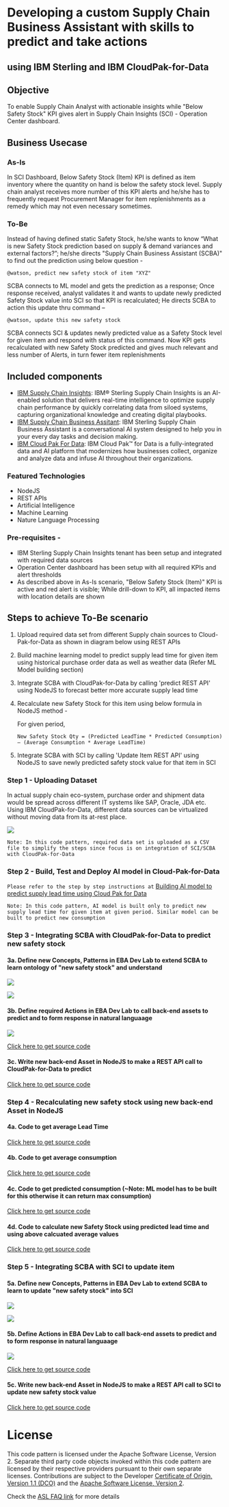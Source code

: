 # Developing a custom Supply Chain Business Assistant with skills to predict and take actions 
## using IBM Sterling and IBM CloudPak-for-Data

## Objective 
To enable Supply Chain Analyst with actionable insights while "Below Safety Stock" KPI gives alert in Supply Chain Insights (SCI) - Operation Center dashboard.

## Business Usecase 

### As-Is
In SCI Dashboard, Below Safety Stock (Item) KPI is defined as item inventory where the quantity on hand is below the safety stock level. Supply chain analyst receives more number of this KPI alerts and he/she has to frequently request Procurement Manager for item replenishments as a remedy which may not even necessary sometimes.

### To-Be
Instead of having defined static Safety Stock, he/she wants to know “What is new Safety Stock prediction based on supply & demand variances and external factors?”; he/she directs "Supply Chain Business Assistant (SCBA)" to find out the prediction using below question - 
  
    @watson, predict new safety stock of item "XYZ"

SCBA connects to ML model and gets the prediction as a response; Once response received, analyst validates it and wants to update newly predicted Safety Stock value into SCI so that KPI is recalculated; He directs SCBA to action this update thru command – 
  
    @watson, update this new safety stock 
   
SCBA connects SCI & updates newly predicted value as a Safety Stock level for given item and respond with status of this command. Now KPI gets recalculated with new Safety Stock predicted and gives much relevant and less number of Alerts, in turn fewer item replenishments

## Included components

* [IBM Supply Chain Insights](https://www.ibm.com/in-en/products/supply-chain-insights): IBM® Sterling Supply Chain Insights is an AI-enabled solution that delivers real-time intelligence to optimize supply chain performance by quickly correlating data from siloed systems, capturing organizational knowledge and creating digital playbooks.
* [IBM Supply Chain Business Assitant](https://www.ibm.com/support/knowledgecenter/SS7J6M/kc_welcome.html): IBM Sterling Supply Chain Business Assistant is a conversational AI system designed to help you in your every day tasks and decision making.
* [IBM Cloud Pak For Data](https://developer.ibm.com/articles/intro-to-cloud-pak-for-data/): IBM Cloud Pak™ for Data is a fully-integrated data and AI platform that modernizes how businesses collect, organize and analyze data and infuse AI throughout their organizations.

### Featured Technologies

* NodeJS
* REST APIs
* Artificial Intelligence
* Machine Learning
* Nature Language Processing

### Pre-requisites - 
* IBM Sterling Supply Chain Insights tenant has been setup and integrated with required data sources
* Operation Center dashboard has been setup with all required KPIs and alert thresholds
* As described above in As-Is scenario, "Below Safety Stock (Item)" KPI is active and red alert is visible; While drill-down to KPI, all impacted items with location details are shown

## Steps to achieve To-Be scenario

1) Upload required data set from different Supply chain sources to Cloud-Pak-for-Data as shown in diagram below using REST APIs 
2) Build machine learning model to predict supply lead time for given item using historical purchase order data as well as weather data (Refer ML Model building section)
3) Integrate SCBA with CloudPak-for-Data by calling 'predict REST API' using NodeJS to forecast better more accurate supply lead time
4) Recalculate new Safety Stock for this item using below formula in NodeJS method - 
	
	For given period,
	
	   New Safety Stock Qty = (Predicted LeadTime * Predicted Consumption) – (Average Consumption * Average LeadTime)

5) Integrate SCBA with SCI by calling 'Update Item REST API' using NodeJS to save newly predicted safety stock value for that item in SCI

### Step 1 - Uploading Dataset
In actual supply chain eco-system, purchase order and shipment data would be spread across different IT systems like SAP, Oracle, JDA etc. Using IBM CloudPak-for-Data, different data sources can be virtualized without moving data from its at-rest place. 

![](https://github.com/IBM/supply-chain-optimization-using-ibm/blob/master/images/SCI-SCBA_with_CPforData_ArchDiagram.png)

`Note: In this code pattern, required data set is uploaded as a CSV file to simplify the steps since focus is on integration of SCI/SCBA with CloudPak-for-Data`



### Step 2 - Build, Test and Deploy AI model in Cloud-Pak-for-Data

`Please refer to the step by step instructions at` [Building AI model to predict supply lead time using Cloud Pak for Data](https://github.com/IBM/supply-chain-optimization-using-ibm/blob/master/CP4D-README.md)

`Note: In this code pattern, AI model is built only to predict new supply lead time for given item at given period. Similar model can be built to predict new consumption`



### Step 3 - Integrating SCBA with CloudPak-for-Data to predict new safety stock

#### 3a. Define new Concepts, Patterns in EBA Dev Lab to extend SCBA to learn ontology of "new safety stock" and understand

![](https://github.com/IBM/supply-chain-optimization-using-ibm/blob/master/images/concepts.png)

![](https://github.com/IBM/supply-chain-optimization-using-ibm/blob/master/images/patterns.png)

#### 3b. Define required Actions in EBA Dev Lab to call back-end assets to predict and to form response in natural languaage

![](https://github.com/IBM/supply-chain-optimization-using-ibm/blob/master/images/actions.png)

[Click here to get source code](https://github.com/IBM/supply-chain-optimization-using-ibm/blob/master/src/predictsafetystock.js)

#### 3c. Write new back-end Asset in NodeJS to make a REST API call to CloudPak-for-Data to predict

[Click here to get source code](https://github.com/IBM/supply-chain-optimization-using-ibm/blob/master/src/wml.js)



### Step 4 - Recalculating new safety stock using new back-end Asset in NodeJS

#### 4a. Code to get average Lead Time

[Click here to get source code](https://github.com/IBM/supply-chain-optimization-using-ibm/blob/master/src/util.js)

#### 4b. Code to get average consumption

[Click here to get source code](https://github.com/IBM/supply-chain-optimization-using-ibm/blob/master/src/util.js)

#### 4c. Code to get predicted consumption (~Note: ML model has to be built for this otherwise it can return max consumption)

[Click here to get source code](https://github.com/IBM/supply-chain-optimization-using-ibm/blob/master/src/util.js)

#### 4d. Code to calculate new Safety Stock using predicted lead time and using above calcuated average values

[Click here to get source code](https://github.com/IBM/supply-chain-optimization-using-ibm/blob/master/src/util.js)



### Step 5 - Integrating SCBA with SCI to update item

#### 5a. Define new Concepts, Patterns in EBA Dev Lab to extend SCBA to learn to update "new safety stock" into SCI

![](https://github.com/IBM/supply-chain-optimization-using-ibm/blob/master/images/concepts.png)

![](https://github.com/IBM/supply-chain-optimization-using-ibm/blob/master/images/patterns.png)

#### 5b. Define Actions in EBA Dev Lab to call back-end assets to predict and to form response in natural languaage

![](https://github.com/IBM/supply-chain-optimization-using-ibm/blob/master/images/actions.png)

[Click here to get source code](https://github.com/IBM/supply-chain-optimization-using-ibm/blob/master/src/updatesafetystock.js)


#### 5c. Write new back-end Asset in NodeJS to make a REST API call to SCI to update new safety stock value

[Click here to get source code](https://github.com/IBM/supply-chain-optimization-using-ibm/blob/master/src/sci.js)

# License

This code pattern is licensed under the Apache Software License, Version 2.  Separate third party code objects invoked within this code pattern are licensed by their respective providers pursuant to their own separate licenses. Contributions are subject to the Developer [Certificate of Origin, Version 1.1 (DCO)](https://developercertificate.org/) and the [Apache Software License, Version 2](http://www.apache.org/licenses/LICENSE-2.0.txt).

Check the [ASL FAQ link](http://www.apache.org/foundation/license-faq.html#WhatDoesItMEAN) for more details
